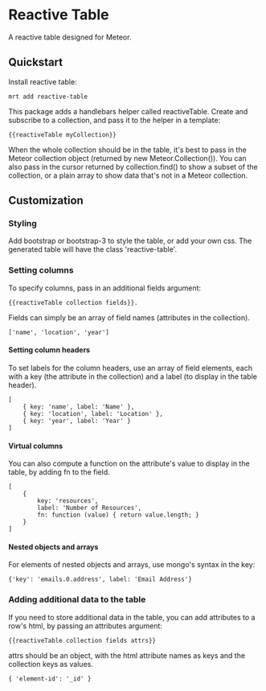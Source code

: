 # Reactive Table
A reactive table designed for Meteor.

## Quickstart

Install reactive table:

    mrt add reactive-table
    

This package adds a handlebars helper called reactiveTable. Create and subscribe to a collection, and pass it to the helper in a template:

    {{reactiveTable myCollection}}
    
When the whole collection should be in the table, it's best to pass in the Meteor collection object (returned by new Meteor.Collection()). You can also pass in the cursor returned by collection.find() to show a subset of the collection, or a plain array to show data that's not in a Meteor collection.

## Customization

### Styling

Add bootstrap or bootstrap-3 to style the table, or add your own css. The generated table will have the class 'reactive-table'.

### Setting columns

To specify columns, pass in an additional fields argument: 

    {{reactiveTable collection fields}}.

Fields can simply be an array of field names (attributes in the collection).

    ['name', 'location', 'year']
    
#### Setting column headers
    
To set labels for the column headers, use an array of field elements, each with a key (the attribute in the collection) and a label (to display in the table header). 

    [
        { key: 'name', label: 'Name' },
        { key: 'location', label: 'Location' },
        { key: 'year', label: 'Year' }
    ]

#### Virtual columns

You can also compute a function on the attribute's value to display in the table, by adding fn to the field.

    [
        { 
            key: 'resources',
            label: 'Number of Resources',
            fn: function (value) { return value.length; }
        }
    ]
    
#### Nested objects and arrays

For elements of nested objects and arrays, use mongo's syntax in the key: 

    {'key': 'emails.0.address', label: 'Email Address'}

### Adding additional data to the table

If you need to store additional data in the table, you can add attributes to a row's html, by passing an attributes argument: 

    {{reactiveTable collection fields attrs}}
    


attrs should be an object, with the html attribute names as keys and the collection keys as values.

    { 'element-id': '_id' }
